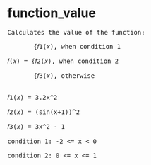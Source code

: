 # function_value
<pre>
Calculates the value of the function: <br />
       {𝑓1(𝑥), when condition 1 <br />
𝑓(𝑥) = {𝑓2(𝑥), when condition 2 <br />
       {𝑓3(𝑥), otherwise <br />
       
𝑓1(𝑥) = 3.2x^2  <br />
𝑓2(𝑥) = (sin(x+1))^2  <br />
𝑓3(𝑥) = 3x^2 - 1  <br />
condition 1: -2 <= x < 0  <br />
condition 2: 0 <= x <= 1  <br />
</pre>
